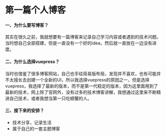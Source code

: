 # 第一篇个人博客

#### 一、为什么要写博客？

其实在很久之前，我就想要有一篇博客来记录自己学习内容或者遇到的技术问题。当时想自己全部搭建，但是一直没有一个好的idea，然后就一直放在一边没有进度。

#### 二、为什么选择vuepress？

当时也借鉴了很多博客网站，自己也手绘简易版布局，发现并不喜欢，也有可能并不太擅长去创建一个全新的UI，所以我选择vuepress的原因之一，但是选择vuepress，我选择了最新的版本，而不是第一代稳定的版本，因为这里面用到了最新的技术，网上除了官网外，没有过多的技术博客讲解，我想通过这里来不断精进自己技术，或者我想当第一只吃螃蟹的人。

#### 三、接下来的安排？

- 技术分享，记录生活
- 属于自己的一套主题博客